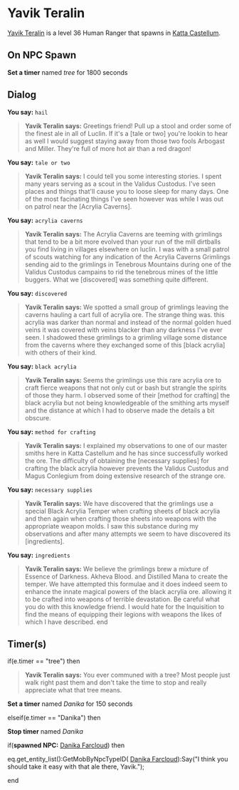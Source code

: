 # Yavik Teralin



[Yavik Teralin](/npc/160226) is a level 36 Human Ranger that spawns in [Katta Castellum](/zone/160).



## On NPC Spawn

**Set a timer** named *tree* for 1800 seconds


## Dialog

**You say:** `hail`



>**Yavik Teralin says:** Greetings friend! Pull up a stool and order some of the finest ale in all of Luclin. If it's a [tale or two] you're lookin to hear as well I would suggest staying away from those two fools Arbogast and Miller. They're full of more hot air than a red dragon!

**You say:** `tale or two`



>**Yavik Teralin says:** I could tell you some interesting stories. I spent many years serving as a scout in the Validus Custodus. I've seen places and things that'll cause you to loose sleep for many days. One of the most facinating things I've seen however was while I was out on patrol near the [Acrylia Caverns].

**You say:** `acrylia caverns`



>**Yavik Teralin says:** The Acrylia Caverns are teeming with grimlings that tend to be a bit more evolved than your run of the mill dirtballs you find living in villages elsewhere on luclin. I was with a small patrol of scouts watching for any indication of the Acrylia Caverns Grimlings sending aid to the grimlings in Tenebrous Mountains during one of the Validus Custodus campains to rid the tenebrous mines of the little buggers. What we [discovered] was something quite different.

**You say:** `discovered`



>**Yavik Teralin says:** We spotted a small group of grimlings leaving the caverns hauling a cart full of acrylia ore. The strange thing was. this acrylia was darker than normal and instead of the normal golden hued veins it was covered with veins blacker than any darkness I've ever seen. I shadowed these grimlings to a grimling village some distance from the caverns where they exchanged some of this [black acrylia] with others of their kind.

**You say:** `black acrylia`



>**Yavik Teralin says:** Seems the grimlings use this rare acrylia ore to craft fierce weapons that not only cut or bash but strangle the spirits of those they harm. I observed some of their [method for crafting] the black acrylia but not being knowledgeable of the smithing arts myself and the distance at which I had to observe made the details a bit obscure.

**You say:** `method for crafting`



>**Yavik Teralin says:** I explained my observations to one of our master smiths here in Katta Castellum and he has since successfully worked the ore. The difficulty of obtaining the [necessary supplies] for crafting the black acrylia however prevents the Validus Custodus and Magus Conlegium from doing extensive research of the strange ore.

**You say:** `necessary supplies`



>**Yavik Teralin says:** We have discovered that the grimlings use a special Black Acrylia Temper when crafting sheets of black acrylia and then again when crafting those sheets into weapons with the appropriate weapon molds. I saw this substance during my observations and after many attempts we seem to have discovered its [ingredients].

**You say:** `ingredients`



>**Yavik Teralin says:** We believe the grimlings brew a mixture of Essence of Darkness. Akheva Blood. and Distilled Mana to create the temper. We have attempted this formulae and it does indeed seem to enhance the innate magical powers of the black acrylia ore. allowing it to be crafted into weapons of terrible devastation. Be careful what you do with this knowledge friend. I would hate for the Inquisition to find the means of equipping their legions with weapons the likes of which I have described.
end



## Timer(s)

if(e.timer == "tree") then


>**Yavik Teralin says:** You ever communed with a tree?  Most people just walk right past them and don't take the time to stop and really appreciate what that tree means.


**Set a timer** named *Danika* for 150 seconds

elseif(e.timer == "Danika") then


**Stop timer** named *Danika*


if(**spawned NPC:**  [Danika Farcloud](/npc/160225)) then



eq.get_entity_list():GetMobByNpcTypeID( [Danika Farcloud](/npc/160225)):Say("I think you should take it easy with that ale there, Yavik.");

end
